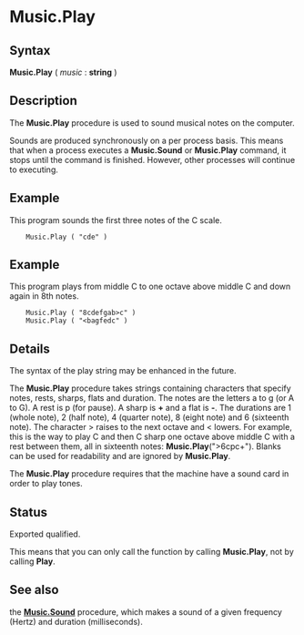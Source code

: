 
# Music.Play

## Syntax
**Music.Play** ( _music_ : **string** )

## Description
The **Music.Play** procedure is used to sound musical notes on the computer.

Sounds are produced synchronously on a per process basis. This means that when a process executes a **Music.Sound** or **Music.Play** command, it stops until the command is finished. However, other processes will continue to executing.


## Example
This program sounds the first three notes of the C scale.

        Music.Play ( "cde" )
## Example
This program plays from middle C to one octave above middle C and down again in 8th notes.

        Music.Play ( "8cdefgab>c" )
        Music.Play ( "<bagfedc" )
## Details
The syntax of the play string may be enhanced in the future.

The **Music.Play** procedure takes strings containing characters that specify notes, rests, sharps, flats and duration. The notes are the letters a to g (or A to G). A rest is p (for pause). A sharp is **+** and a flat is **-**. The durations are 1 (whole note), 2 (half note), 4 (quarter note), 8 (eight note) and 6 (sixteenth note). The character > raises to the next octave and < lowers. For example, this is the way to play C and then C sharp one octave above middle C with a rest between them, all in sixteenth notes:  **Music.Play**(">6cpc+"). Blanks can be used for readability and are ignored by **Music.Play**.

The **Music.Play** procedure requires that the machine have a sound card in order to play tones.


## Status
Exported qualified.

This means that you can only call the function by calling **Music.Play**, not by calling **Play**.


## See also
the **[Music.Sound](music_sound.html)** procedure, which makes a sound of a given frequency (Hertz) and duration (milliseconds).

